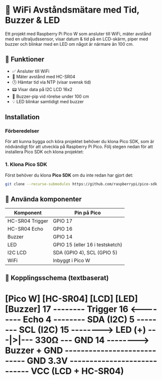 # 📡 WiFi Avståndsmätare med Tid, Buzzer & LED

Ett projekt med Raspberry Pi Pico W som ansluter till WiFi, mäter avstånd med en ultraljudssensor, visar datum & tid på en LCD-skärm, piper med buzzer och blinkar med en LED om något är närmare än 100 cm.

## 🔧 Funktioner

- ✅ Ansluter till WiFi
- 📏 Mäter avstånd med HC-SR04
- 🕒 Hämtar tid via NTP (visar svensk tid)
- 📟 Visar data på I2C LCD 16x2
- 🔔 Buzzer-pip vid rörelse under 100 cm
- 💡 LED blinkar samtidigt med buzzer

## Installation

### Förberedelser

För att kunna bygga och köra projektet behöver du klona Pico SDK, som är nödvändigt för att utveckla på Raspberry Pi Pico. Följ stegen nedan för att installera Pico SDK och klona projektet:

### 1. Klona Pico SDK

Först behöver du klona **Pico SDK** om du inte redan har gjort det:

```bash
git clone --recurse-submodules https://github.com/raspberrypi/pico-sdk.git

```

## 🧪 Använda komponenter

| Komponent | Pin på Pico |
|----------|-------------|
| HC-SR04 Trigger | GPIO 17 |
| HC-SR04 Echo    | GPIO 16 |
| Buzzer          | GPIO 14 |
| LED             | GPIO 15 (eller 16 i testsketch) |
| I2C LCD         | SDA (GPIO 4), SCL (GPIO 5) |
| WiFi            | Inbyggt i Pico W |

## 🔌 Kopplingsschema (textbaserat)

[Pico W] [HC-SR04] [LCD] [LED] [Buzzer] 17 -------- Trigger
16 <-------- Echo 4 -------- SDA (I2C) 5 -------- SCL (I2C) 15 --------> LED (+) ---|>|--- 330Ω --- GND 14 --------> Buzzer + GND ---------------------------- GND 3.3V ---------------------------- VCC (LCD + HC-SR04)
====
